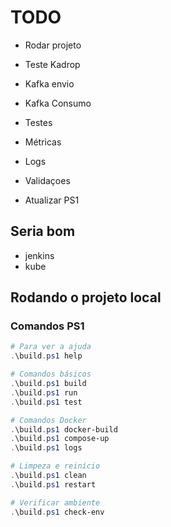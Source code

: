 # TODO
- Rodar projeto

- Teste Kadrop
- Kafka envio
- Kafka Consumo
- Testes
- Métricas
- Logs
- Validaçoes
- Atualizar PS1

## Seria bom
- jenkins
- kube

## Rodando o projeto local

### Comandos PS1

 ```powershell
 # Para ver a ajuda
.\build.ps1 help

# Comandos básicos
.\build.ps1 build
.\build.ps1 run
.\build.ps1 test

# Comandos Docker
.\build.ps1 docker-build
.\build.ps1 compose-up
.\build.ps1 logs

# Limpeza e reinício
.\build.ps1 clean
.\build.ps1 restart

# Verificar ambiente
.\build.ps1 check-env
 ```